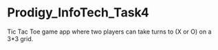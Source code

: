 # Prodigy_InfoTech_Task4
Tic Tac Toe game app where two players can take turns to (X or O) on a 3*3 grid.
